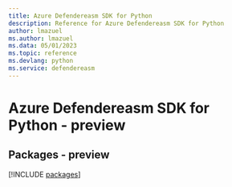 ```yaml
---
title: Azure Defendereasm SDK for Python
description: Reference for Azure Defendereasm SDK for Python
author: lmazuel
ms.author: lmazuel
ms.data: 05/01/2023
ms.topic: reference
ms.devlang: python
ms.service: defendereasm
---
```

# Azure Defendereasm SDK for Python - preview
## Packages - preview
[!INCLUDE [packages](defendereasm-index.md)]